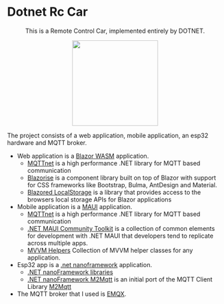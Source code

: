 # Dotnet Rc Car
<p align="center">This is a Remote Control Car, implemented entirely by DOTNET.</p>
<p align="center">
   <img src="https://user-images.githubusercontent.com/1418779/158209597-2e0f12f3-ce57-40e8-9280-aff0aeed20f6.png" width="200px"  /> 
</p>

The project consists of a web application, mobile application, an esp32 hardware and MQTT broker.

- Web application is a [Blazor WASM](https://dotnet.microsoft.com/en-us/apps/aspnet/web-apps/blazor) application.
  - [MQTTnet](https://github.com/dotnet/MQTTnet) is a high performance .NET library for MQTT based communication
  - [Blazorise](Blazorise) is a component library built on top of Blazor with support for CSS frameworks like Bootstrap, Bulma, AntDesign and Material.
  - [Blazored LocalStorage](https://github.com/Blazored/LocalStorage)  is a library that provides access to the browsers local storage APIs for Blazor applications
- Mobile application is a [MAUI](https://docs.microsoft.com/en-us/dotnet/maui/what-is-maui) application.
  - [MQTTnet](https://github.com/dotnet/MQTTnet) is a high performance .NET library for MQTT based communication
  - [.NET MAUI Community Toolkit](https://github.com/CommunityToolkit/Maui) is a collection of common elements for development with .NET MAUI that developers tend to replicate across multiple apps.
  - [MVVM Helpers](https://github.com/jamesmontemagno/mvvm-helpers) Collection of MVVM helper classes for any application.
- Esp32 app is a [.net nanoframework](https://www.nanoframework.net/) application.
   - [.NET nanoFramework libraries](https://github.com/nanoframework?type=source)
   - [.NET nanoFramework M2Mqtt](https://github.com/nanoframework/nanoFramework.m2mqtt) is an initial port of the MQTT Client Library [M2Mqtt](https://github.com/eclipse/paho.mqtt.m2mqtt)
- The MQTT broker that I used is [EMQX](https://www.emqx.io/).


